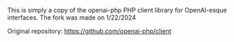 This is simply a copy of the openai-php PHP client library for OpenAI-esque interfaces.  The fork was made on 1/22/2024

Original repository: https://github.com/openai-php/client